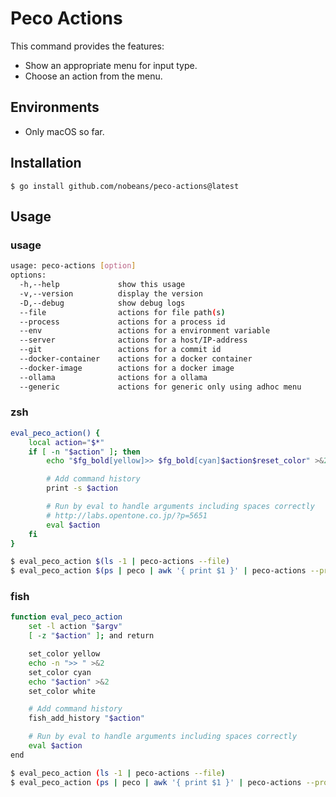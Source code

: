 Peco Actions
============

This command provides the features:

* Show an appropriate menu for input type.
* Choose an action from the menu.


## Environments

* Only macOS so far.


## Installation

```
$ go install github.com/nobeans/peco-actions@latest
```


## Usage

### usage

```sh
usage: peco-actions [option]
options:
  -h,--help             show this usage
  -v,--version          display the version
  -D,--debug            show debug logs
  --file                actions for file path(s)
  --process             actions for a process id
  --env                 actions for a environment variable
  --server              actions for a host/IP-address
  --git                 actions for a commit id
  --docker-container    actions for a docker container
  --docker-image        actions for a docker image
  --ollama              actions for a ollama
  --generic             actions for generic only using adhoc menu
```


### zsh

```sh
eval_peco_action() {
    local action="$*"
    if [ -n "$action" ]; then
        echo "$fg_bold[yellow]>> $fg_bold[cyan]$action$reset_color" >&2

        # Add command history
        print -s $action

        # Run by eval to handle arguments including spaces correctly
        # http://labs.opentone.co.jp/?p=5651
        eval $action
    fi
}
```

```sh
$ eval_peco_action $(ls -1 | peco-actions --file)
$ eval_peco_action $(ps | peco | awk '{ print $1 }' | peco-actions --process)
```


### fish

```sh
function eval_peco_action
    set -l action "$argv"
    [ -z "$action" ]; and return

    set_color yellow
    echo -n ">> " >&2
    set_color cyan
    echo "$action" >&2
    set_color white

    # Add command history
    fish_add_history "$action"

    # Run by eval to handle arguments including spaces correctly
    eval $action
end
```

```sh
$ eval_peco_action (ls -1 | peco-actions --file)
$ eval_peco_action (ps | peco | awk '{ print $1 }' | peco-actions --process)
```

